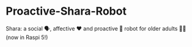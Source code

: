 # Proactive-Shara-Robot
Shara: a social 🗣, affective ❤️ and proactive 🧠 robot for older adults 👴🏻 (now in Raspi 5!)
